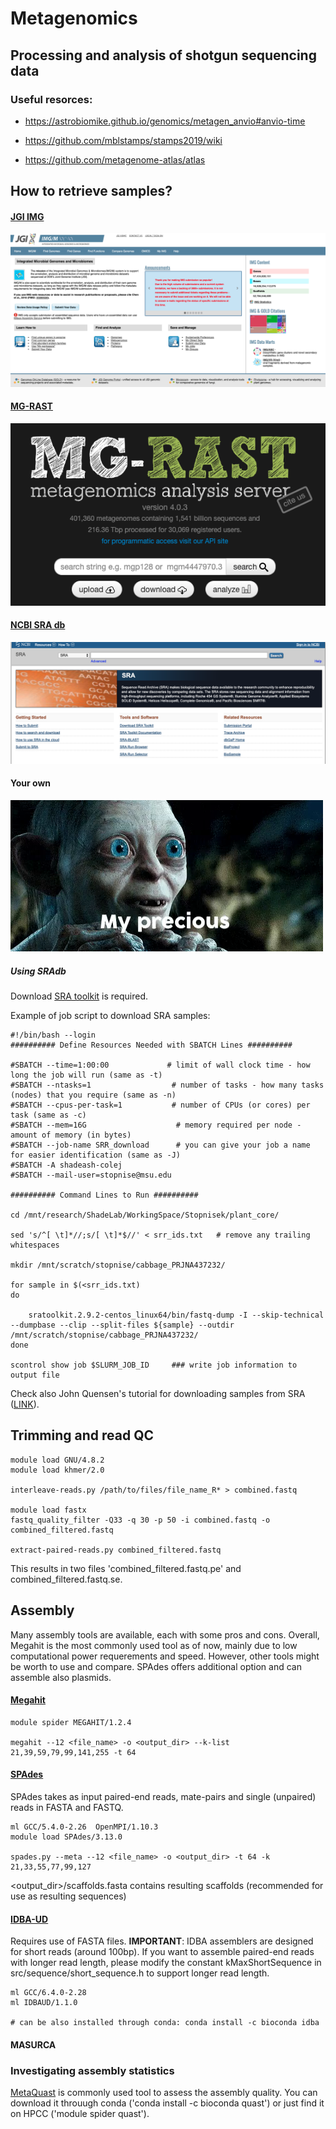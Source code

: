 # Metagenomics
## Processing and analysis of shotgun sequencing data

### Useful resorces:

- https://astrobiomike.github.io/genomics/metagen_anvio#anvio-time

- https://github.com/mblstamps/stamps2019/wiki

- https://github.com/metagenome-atlas/atlas


## How to retrieve samples?

#### [JGI IMG](https://img.jgi.doe.gov/)

![jgi image](jgi.png)

#### [MG-RAST](https://www.mg-rast.org/)
![mgrast image](mgrast.png)

#### [NCBI SRA db](https://www.ncbi.nlm.nih.gov/sra)
![ncbisra image](ncbisra.png)

#### Your own
![precious image](precious.png)


##### Using SRAdb

Download [SRA toolkit](https://trace.ncbi.nlm.nih.gov/Traces/sra/sra.cgi?view=software) is required.

Example of job script to download SRA samples:
```
#!/bin/bash --login
########## Define Resources Needed with SBATCH Lines ##########
 
#SBATCH --time=1:00:00             # limit of wall clock time - how long the job will run (same as -t)
#SBATCH --ntasks=1                  # number of tasks - how many tasks (nodes) that you require (same as -n)
#SBATCH --cpus-per-task=1           # number of CPUs (or cores) per task (same as -c)
#SBATCH --mem=16G                    # memory required per node - amount of memory (in bytes)
#SBATCH --job-name SRR_download      # you can give your job a name for easier identification (same as -J)
#SBATCH -A shadeash-colej
#SBATCH --mail-user=stopnise@msu.edu
 
########## Command Lines to Run ##########

cd /mnt/research/ShadeLab/WorkingSpace/Stopnisek/plant_core/                  
 
sed 's/^[ \t]*//;s/[ \t]*$//' < srr_ids.txt   # remove any trailing whitespaces

mkdir /mnt/scratch/stopnise/cabbage_PRJNA437232/

for sample in $(<srr_ids.txt)
do
	
	sratoolkit.2.9.2-centos_linux64/bin/fastq-dump -I --skip-technical --dumpbase --clip --split-files ${sample} --outdir /mnt/scratch/stopnise/cabbage_PRJNA437232/
done
 
scontrol show job $SLURM_JOB_ID     ### write job information to output file
```

Check also John Quensen's tutorial for downloading samples from SRA ([LINK](http://john-quensen.com/tutorials/downloading-sequences-from-ncbis-sra/)).

## Trimming and read QC

```
module load GNU/4.8.2
module load khmer/2.0

interleave-reads.py /path/to/files/file_name_R* > combined.fastq

module load fastx
fastq_quality_filter -Q33 -q 30 -p 50 -i combined.fastq -o combined_filtered.fastq

extract-paired-reads.py combined_filtered.fastq 
```
This results in two files 'combined_filtered.fastq.pe' and combined_filtered.fastq.se. 


## Assembly
Many assembly tools are available, each with some pros and cons. Overall, Megahit is the most commonly used tool as of now, mainly due to low computational power requerements and speed. However, other tools might be worth to use and compare. SPAdes offers additional option and can assemble also plasmids.    

#### [Megahit](https://github.com/voutcn/megahit)

```
module spider MEGAHIT/1.2.4

megahit --12 <file_name> -o <output_dir> --k-list 21,39,59,79,99,141,255 -t 64
```
#### [SPAdes](https://github.com/ablab/spades)

SPAdes takes as input paired-end reads, mate-pairs and single (unpaired) reads in FASTA and FASTQ. 

```
ml GCC/5.4.0-2.26  OpenMPI/1.10.3
module load SPAdes/3.13.0

spades.py --meta --12 <file_name> -o <output_dir> -t 64 -k 21,33,55,77,99,127
```
<output_dir>/scaffolds.fasta contains resulting scaffolds (recommended for use as resulting sequences)


#### [IDBA-UD](https://github.com/loneknightpy/idba)
Requires use of FASTA files. 
__IMPORTANT__: IDBA assemblers are designed for short reads (around 100bp). If you want to assemble paired-end reads with longer read length, please modify the constant kMaxShortSequence in src/sequence/short_sequence.h to support longer read length.

```
ml GCC/6.4.0-2.28
ml IDBAUD/1.1.0

# can be also installed through conda: conda install -c bioconda idba

```

#### MASURCA

### Investigating assembly statistics

[MetaQuast](http://quast.sourceforge.net/metaquast.html) is commonly used tool to assess the assembly quality.
You can download it throuugh conda ('conda install -c bioconda quast') or just find it on HPCC ('module spider quast'). 
